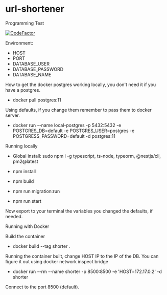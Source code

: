 # url-shortener
Programming Test

[![CodeFactor](https://www.codefactor.io/repository/github/malkaviano/shorter-url/badge)](https://www.codefactor.io/repository/github/malkaviano/shorter-url)

Environment:
- HOST
- PORT
- DATABASE_USER
- DATABASE_PASSWORD
- DATABASE_NAME

How to get the docker postgres working locally, you don't need it if you have a postgres.

- docker pull postgres:11

Using defaults, if you change them remember to pass them to docker server.

- docker run --name local-postgres -p 5432:5432 -e POSTGRES_DB=default -e POSTGRES_USER=postgres -e POSTGRESS_PASSWORD=default -d postgres:11

Running locally

- Global install: sudo npm i -g typescript, ts-node, typeorm, @nestjs/cli, pm2@latest

- npm install

- npm build

- npm run migration:run

- npm run start

Now export to your terminal the variables you changed the defaults, if needed.

Running with Docker

Build the container

- docker build --tag shorter .

Running the container built, change HOST IP to the IP of the DB. You can figure it out using docker network inspect bridge

- docker run --rm --name shorter -p 8500:8500 -e 'HOST=172.17.0.2' -d shorter

Connect to the port 8500 (default).